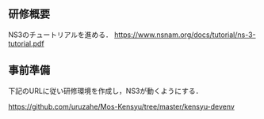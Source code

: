 ## 研修概要

NS3のチュートリアルを進める．
https://www.nsnam.org/docs/tutorial/ns-3-tutorial.pdf

## 事前準備

下記のURLに従い研修環境を作成し，NS3が動くようにする．

https://github.com/uruzahe/Mos-Kensyu/tree/master/kensyu-devenv
